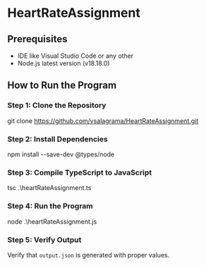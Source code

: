 # HeartRateAssignment

## Prerequisites
- IDE like Visual Studio Code or any other
- Node.js latest version (v18.18.0)

## How to Run the Program

### Step 1: Clone the Repository
git clone https://github.com/vsalagrama/HeartRateAssignment.git


### Step 2: Install Dependencies
npm install --save-dev @types/node


### Step 3: Compile TypeScript to JavaScript
tsc .\heartRateAssignment.ts


### Step 4: Run the Program
node .\heartRateAssignment.js


### Step 5: Verify Output
Verify that `output.json` is generated with proper values.


